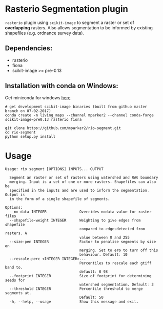 # Rasterio Segmentation plugin

`rasterio` plugin using `scikit-image` to segment a raster or set of **overlapping** rasters.
Also allows segmentation to be informed by existing shapefiles (e.g.  ordnance survey data).

## Dependencies:

* rasterio
* fiona
* scikit-image >= pre-0.13

## Installation with conda on Windows:

Get miniconda for windows [here](https://repo.continuum.io/miniconda/Miniconda3-latest-Windows-x86_64.exe)

```
# get development scikit-image binaries (built from github master branch on 07-02-2017) 
conda create -n living_maps --channel mparker2 --channel conda-forge scikit-image=pre0.13 rasterio fiona

git clone https://github.com/mparker2/rio-segment.git
cd rio-segment
python setup.py install
```

# Usage

```
Usage: rio segment [OPTIONS] INPUTS... OUTPUT

  Segment an raster or set of rasters using watershed and RAG boundary
  merging. Input is a set of one or more rasters. Shapefiles can also be
  specified in the inputs and are used to inform the segmentation. Output is
  in the form of a single shapefile of segments.

Options:
  --no-data INTEGER               Overrides nodata value for raster files
  --shapefile-weight INTEGER      Weighting to give edges from shapefile
                                  compared to edgesdetected from rasters. A
                                  value between 0 and 255
  --size-pen INTEGER              Factor to penalise segments by size on
                                  merging. Set to ero to turn off this
                                  behaviour. Default: 10
  --rescale-perc <INTEGER INTEGER>...
                                  Percentiles to rescale each gtiff band to.
                                  default: 0 98
  --footprint INTEGER             Size of footprint for determining seeds for
                                  watershed segmentation. Default: 3
  --threshold INTEGER             Percentile threshold to merge segments at.
                                  Default: 50
  -h, --help, --usage             Show this message and exit.

```
